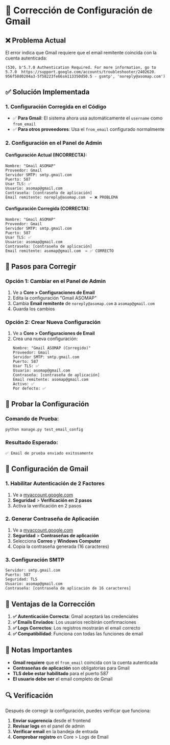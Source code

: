 # 🔧 Corrección de Configuración de Gmail

## ❌ Problema Actual
El error indica que Gmail requiere que el email remitente coincida con la cuenta autenticada:

```
(530, b'5.7.0 Authentication Required. For more information, go to
5.7.0  https://support.google.com/accounts/troubleshooter/2402620. 956f58d0204a3-5f58223fe66sm113350d50.5 - gsmtp', 'noreply@asomap.com')
```

## ✅ Solución Implementada

### 1. **Configuración Corregida en el Código**
- ✅ **Para Gmail**: El sistema ahora usa automáticamente el `username` como `from_email`
- ✅ **Para otros proveedores**: Usa el `from_email` configurado normalmente

### 2. **Configuración en el Panel de Admin**

#### **Configuración Actual (INCORRECTA):**
```
Nombre: "Gmail ASOMAP"
Proveedor: Gmail
Servidor SMTP: smtp.gmail.com
Puerto: 587
Usar TLS: ✅
Usuario: asomap@gmail.com
Contraseña: [contraseña de aplicación]
Email remitente: noreply@asomap.com  ← ❌ PROBLEMA
```

#### **Configuración Corregida (CORRECTA):**
```
Nombre: "Gmail ASOMAP"
Proveedor: Gmail
Servidor SMTP: smtp.gmail.com
Puerto: 587
Usar TLS: ✅
Usuario: asomap@gmail.com
Contraseña: [contraseña de aplicación]
Email remitente: asomap@gmail.com  ← ✅ CORRECTO
```

## 🔧 Pasos para Corregir

### **Opción 1: Cambiar en el Panel de Admin**
1. Ve a **Core > Configuraciones de Email**
2. Edita la configuración "Gmail ASOMAP"
3. Cambia **Email remitente** de `noreply@asomap.com` a `asomap@gmail.com`
4. Guarda los cambios

### **Opción 2: Crear Nueva Configuración**
1. Ve a **Core > Configuraciones de Email**
2. Crea una nueva configuración:
   ```
   Nombre: "Gmail ASOMAP (Corregido)"
   Proveedor: Gmail
   Servidor SMTP: smtp.gmail.com
   Puerto: 587
   Usar TLS: ✅
   Usuario: asomap@gmail.com
   Contraseña: [contraseña de aplicación]
   Email remitente: asomap@gmail.com
   Activo: ✅
   Por defecto: ✅
   ```

## 🧪 Probar la Configuración

### **Comando de Prueba:**
```bash
python manage.py test_email_config
```

### **Resultado Esperado:**
```
✅ Email de prueba enviado exitosamente
```

## 📧 Configuración de Gmail

### **1. Habilitar Autenticación de 2 Factores**
1. Ve a [myaccount.google.com](https://myaccount.google.com)
2. **Seguridad** > **Verificación en 2 pasos**
3. Activa la verificación en 2 pasos

### **2. Generar Contraseña de Aplicación**
1. Ve a [myaccount.google.com](https://myaccount.google.com)
2. **Seguridad** > **Contraseñas de aplicación**
3. Selecciona **Correo** y **Windows Computer**
4. Copia la contraseña generada (16 caracteres)

### **3. Configuración SMTP**
```
Servidor: smtp.gmail.com
Puerto: 587
Seguridad: TLS
Usuario: asomap@gmail.com
Contraseña: [contraseña de aplicación de 16 caracteres]
```

## 🚀 Ventajas de la Corrección

1. **✅ Autenticación Correcta**: Gmail aceptará las credenciales
2. **✅ Emails Enviados**: Los usuarios recibirán confirmaciones
3. **✅ Logs Correctos**: Los registros mostrarán el email correcto
4. **✅ Compatibilidad**: Funciona con todas las funciones de email

## 📝 Notas Importantes

- **Gmail requiere** que el `from_email` coincida con la cuenta autenticada
- **Contraseñas de aplicación** son obligatorias para Gmail
- **TLS debe estar habilitado** para el puerto 587
- **El usuario debe ser** el email completo de Gmail

## 🔍 Verificación

Después de corregir la configuración, puedes verificar que funciona:

1. **Enviar sugerencia** desde el frontend
2. **Revisar logs** en el panel de admin
3. **Verificar email** en la bandeja de entrada
4. **Comprobar registro** en Core > Logs de Email
